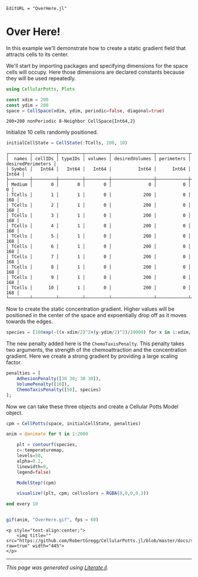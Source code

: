 ```@meta
EditURL = "OverHere.jl"
```

# Over Here!

In this example we'll demonstrate how to create a static gradient field that attracts cells to its center.

We'll start by importing packages and specifying dimensions for the space cells will occupy. Here those dimensions are declared constants because they will be used repeatedly.

````julia
using CellularPotts, Plots

const xdim = 200
const ydim = 200
space = CellSpace(xdim, ydim, periodic=false, diagonal=true)
````

````
200×200 nonPeriodic 8-Neighbor CellSpace{Int64,2}
````

Initialize 10 cells randomly positioned.

````julia
initialCellState = CellState(:TCells, 200, 10)
````

````
┌────────┬─────────┬─────────┬─────────┬────────────────┬────────────┬───────────────────┐
│  names │ cellIDs │ typeIDs │ volumes │ desiredVolumes │ perimeters │ desiredPerimeters │
│ Symbol │   Int64 │   Int64 │   Int64 │          Int64 │      Int64 │             Int64 │
├────────┼─────────┼─────────┼─────────┼────────────────┼────────────┼───────────────────┤
│ Medium │       0 │       0 │       0 │              0 │          0 │                 0 │
│ TCells │       1 │       1 │       0 │            200 │          0 │               168 │
│ TCells │       2 │       1 │       0 │            200 │          0 │               168 │
│ TCells │       3 │       1 │       0 │            200 │          0 │               168 │
│ TCells │       4 │       1 │       0 │            200 │          0 │               168 │
│ TCells │       5 │       1 │       0 │            200 │          0 │               168 │
│ TCells │       6 │       1 │       0 │            200 │          0 │               168 │
│ TCells │       7 │       1 │       0 │            200 │          0 │               168 │
│ TCells │       8 │       1 │       0 │            200 │          0 │               168 │
│ TCells │       9 │       1 │       0 │            200 │          0 │               168 │
│ TCells │      10 │       1 │       0 │            200 │          0 │               168 │
└────────┴─────────┴─────────┴─────────┴────────────────┴────────────┴───────────────────┘

````

Now to create the static concentration gradient. Higher values will be positioned in the center of the space and expoentially drop off as it moves towards the edges.

````julia
species = [100exp(-((x-xdim/2)^2+(y-ydim/2)^2)/10000) for x in 1:xdim, y in 1:ydim];
````

The new penalty added here is the `ChemoTaxisPenalty`. This penalty takes two arguments, the strength of the chemoattraction and the concentration gradient. Here we create a strong gradient by providing a large scaling factor.

````julia
penalties = [
    AdhesionPenalty([30 30; 30 30]),
    VolumePenalty([10]),
    ChemoTaxisPenalty([50], species)
];
````

Now we can take these three objects and create a Cellular Potts Model object.

````julia
cpm = CellPotts(space, initialCellState, penalties)

anim = @animate for t in 1:2000

    plt = contourf(species,
    c=:temperaturemap,
    levels=50,
    alpha=0.2,
    linewidth=0,
    legend=false)

    ModelStep!(cpm)

    visualize!(plt, cpm; cellcolors = RGBA(0,0,0,0.3))

end every 10


gif(anim, "OverHere.gif", fps = 60)
````

```@raw html
<p style="text-align:center;">
    <img title="" src="https://github.com/RobertGregg/CellularPotts.jl/blob/master/docs/src/ExampleGallery/OverHere/OverHere.gif?raw=true" width="445">
</p>
```


---

*This page was generated using [Literate.jl](https://github.com/fredrikekre/Literate.jl).*

